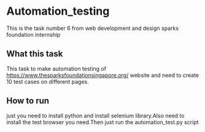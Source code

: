 # Automation_testing
This is the task number 6 from web development and design sparks foundation internship
## What this task 
This task to make automation testing of https://www.thesparksfoundationsingapore.org/ website and need to create 10 test cases on different pages.
## How to run
just you need to install python and install selenium library.Also need to install the test browser you need.Then just run the automation_test.py script 

